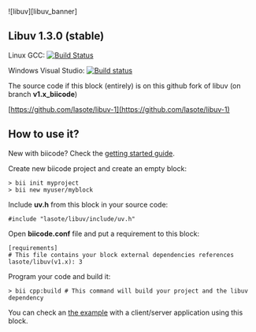 ![libuv][libuv_banner]

## Libuv 1.3.0 (stable)

Linux GCC:
[![Build Status](https://travis-ci.org/lasote/libuv-1.svg?branch=v1.x_biicode)](https://travis-ci.org/lasote/libuv-1)


Windows Visual Studio:
[![Build status](https://ci.appveyor.com/api/projects/status/th4i98wk3jkrfuvg?svg=true)](https://ci.appveyor.com/project/lasote/libuv-1)


The source code if this block (entirely) is on this github fork of libuv (on branch **v1.x_biicode**)

[https://github.com/lasote/libuv-1](https://github.com/lasote/libuv-1)

## How to use it?

New with biicode? Check the [getting started guide](http://docs.biicode.com/c++/gettingstarted.html).

Create new biicode project and create an empty block:
    
    > bii init myproject
    > bii new myuser/myblock


Include **uv.h** from this block in your source code:

    #include "lasote/libuv/include/uv.h"


Open **biicode.conf** file and put a requirement to this block:

    [requirements]
    # This file contains your block external dependencies references
    lasote/libuv(v1.x): 3


Program your code and build it: 

    > bii cpp:build # This command will build your project and the libuv dependency


You can check an [the example](http://www.biicode.com/examples/examples/libuv/v1.0) with a client/server application using this block.


